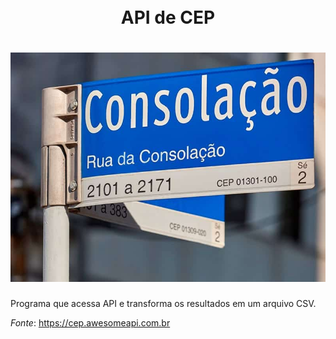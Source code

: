 <h1 align="center">
    <br><b>API de CEP</b>
</h1>

<h1 align="center">
    <img src="cep.jpg">
</h1>

Programa que acessa API e transforma os resultados em um arquivo CSV.

_Fonte_: https://cep.awesomeapi.com.br
